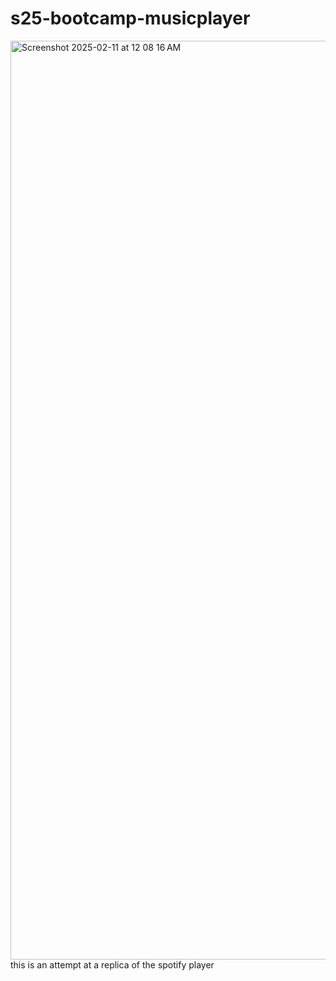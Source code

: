 # s25-bootcamp-musicplayer
<img width="1470" alt="Screenshot 2025-02-11 at 12 08 16 AM" src="https://github.com/user-attachments/assets/87b084c1-212e-4770-aca8-ef90755eaefa" />
this is an attempt at a replica of the spotify player
